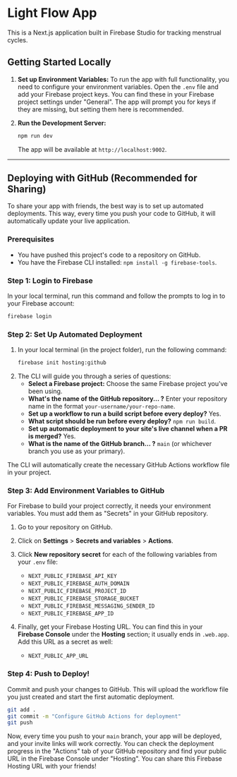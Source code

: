 
# Light Flow App

This is a Next.js application built in Firebase Studio for tracking menstrual cycles.

## Getting Started Locally

1.  **Set up Environment Variables:**
    To run the app with full functionality, you need to configure your environment variables. Open the `.env` file and add your Firebase project keys. You can find these in your Firebase project settings under "General". The app will prompt you for keys if they are missing, but setting them here is recommended.

2.  **Run the Development Server:**
    ```bash
    npm run dev
    ```
    The app will be available at `http://localhost:9002`.

---

## Deploying with GitHub (Recommended for Sharing)

To share your app with friends, the best way is to set up automated deployments. This way, every time you push your code to GitHub, it will automatically update your live application.

### Prerequisites

*   You have pushed this project's code to a repository on GitHub.
*   You have the Firebase CLI installed: `npm install -g firebase-tools`.

### Step 1: Login to Firebase

In your local terminal, run this command and follow the prompts to log in to your Firebase account:

```bash
firebase login
```

### Step 2: Set Up Automated Deployment

1.  In your local terminal (in the project folder), run the following command:
    ```bash
    firebase init hosting:github
    ```
2.  The CLI will guide you through a series of questions:
    *   **Select a Firebase project:** Choose the same Firebase project you've been using.
    *   **What's the name of the GitHub repository... ?** Enter your repository name in the format `your-username/your-repo-name`.
    *   **Set up a workflow to run a build script before every deploy?** Yes.
    *   **What script should be run before every deploy?** `npm run build`.
    *   **Set up automatic deployment to your site's live channel when a PR is merged?** Yes.
    *   **What is the name of the GitHub branch... ?** `main` (or whichever branch you use as your primary).

The CLI will automatically create the necessary GitHub Actions workflow file in your project.

### Step 3: Add Environment Variables to GitHub

For Firebase to build your project correctly, it needs your environment variables. You must add them as "Secrets" in your GitHub repository.

1.  Go to your repository on GitHub.
2.  Click on **Settings** > **Secrets and variables** > **Actions**.
3.  Click **New repository secret** for each of the following variables from your `.env` file:
    *   `NEXT_PUBLIC_FIREBASE_API_KEY`
    *   `NEXT_PUBLIC_FIREBASE_AUTH_DOMAIN`
    *   `NEXT_PUBLIC_FIREBASE_PROJECT_ID`
    *   `NEXT_PUBLIC_FIREBASE_STORAGE_BUCKET`
    *   `NEXT_PUBLIC_FIREBASE_MESSAGING_SENDER_ID`
    *   `NEXT_PUBLIC_FIREBASE_APP_ID`

4.  Finally, get your Firebase Hosting URL. You can find this in your **Firebase Console** under the **Hosting** section; it usually ends in `.web.app`. Add this URL as a secret as well:
    *   `NEXT_PUBLIC_APP_URL`

### Step 4: Push to Deploy!

Commit and push your changes to GitHub. This will upload the workflow file you just created and start the first automatic deployment.

```bash
git add .
git commit -m "Configure GitHub Actions for deployment"
git push
```

Now, every time you push to your `main` branch, your app will be deployed, and your invite links will work correctly. You can check the deployment progress in the "Actions" tab of your GitHub repository and find your public URL in the Firebase Console under "Hosting". You can share this Firebase Hosting URL with your friends!


